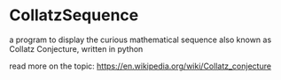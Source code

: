 # CollatzSequence
a program to display the curious mathematical sequence also known as Collatz Conjecture, written in python


read more on the topic:
https://en.wikipedia.org/wiki/Collatz_conjecture

